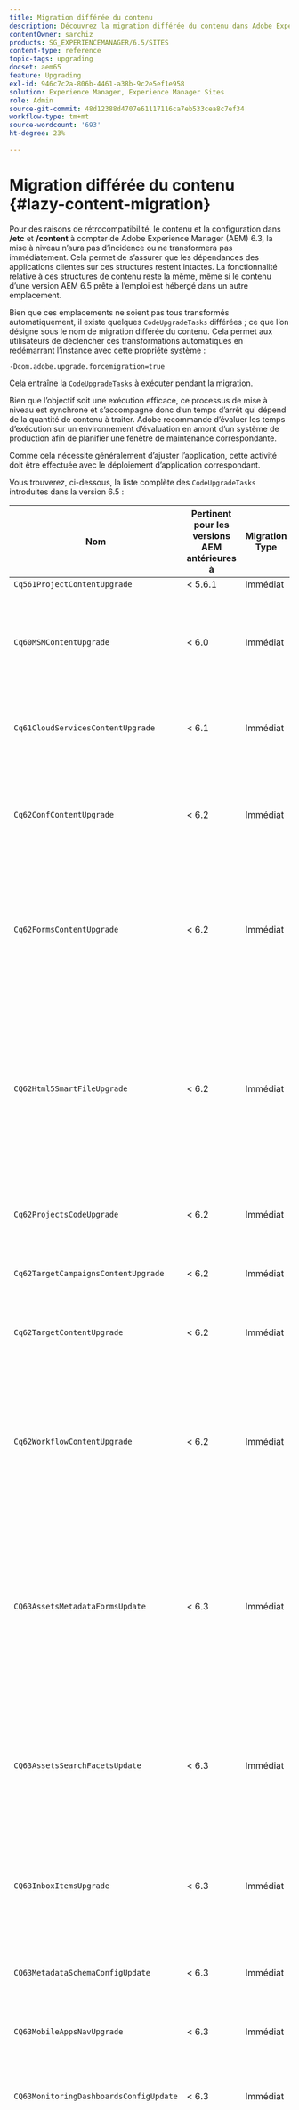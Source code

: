 ```yaml
---
title: Migration différée du contenu
description: Découvrez la migration différée du contenu dans Adobe Experience Manager 6.4.
contentOwner: sarchiz
products: SG_EXPERIENCEMANAGER/6.5/SITES
content-type: reference
topic-tags: upgrading
docset: aem65
feature: Upgrading
exl-id: 946c7c2a-806b-4461-a38b-9c2e5ef1e958
solution: Experience Manager, Experience Manager Sites
role: Admin
source-git-commit: 48d12388d4707e61117116ca7eb533cea8c7ef34
workflow-type: tm+mt
source-wordcount: '693'
ht-degree: 23%

---
```


# Migration différée du contenu {#lazy-content-migration}

Pour des raisons de rétrocompatibilité, le contenu et la configuration dans **/etc** et **/content** à compter de Adobe Experience Manager (AEM) 6.3, la mise à niveau n’aura pas d’incidence ou ne transformera pas immédiatement. Cela permet de s’assurer que les dépendances des applications clientes sur ces structures restent intactes. La fonctionnalité relative à ces structures de contenu reste la même, même si le contenu d’une version AEM 6.5 prête à l’emploi est hébergé dans un autre emplacement.

Bien que ces emplacements ne soient pas tous transformés automatiquement, il existe quelques `CodeUpgradeTasks` différées ; ce que l’on désigne sous le nom de migration différée du contenu. Cela permet aux utilisateurs de déclencher ces transformations automatiques en redémarrant l’instance avec cette propriété système :

```shell
-Dcom.adobe.upgrade.forcemigration=true
```

Cela entraîne la `CodeUpgradeTasks` à exécuter pendant la migration.

Bien que l’objectif soit une exécution efficace, ce processus de mise à niveau est synchrone et s’accompagne donc d’un temps d’arrêt qui dépend de la quantité de contenu à traiter. Adobe recommande d’évaluer les temps d’exécution sur un environnement d’évaluation en amont d’un système de production afin de planifier une fenêtre de maintenance correspondante.

Comme cela nécessite généralement d’ajuster l’application, cette activité doit être effectuée avec le déploiement d’application correspondant.

Vous trouverez, ci-dessous, la liste complète des `CodeUpgradeTasks` introduites dans la version 6.5 :

| **Nom** | **Pertinent** **pour les versions AEM antérieures à** | **Migration** **Type** | **Détails** |
|---|---|---|---|
| `Cq561ProjectContentUpgrade` | &lt; 5.6.1 | Immédiat |  |
| `Cq60MSMContentUpgrade` | &lt; 6.0 | Immédiat | Détecte toutes les `LiveRelationShips` de `VersionStorage` qui ont été supprimées et ajoute une propriété d’exclusion au parent. |
| `Cq61CloudServicesContentUpgrade` | &lt; 6.1 | Immédiat | Restructure les services cloud pour une configuration sécurisée par défaut. |
| `Cq62ConfContentUpgrade` | &lt; 6.2 | Immédiat | Supprime la liaison basée sur la propriété de **/content** vers **/conf** (remplacé par le mécanisme OSGi), génère la configuration OSGi correspondante |
| `Cq62FormsContentUpgrade` | &lt; 6.2 | Immédiat | En raison de la gestion de merge_preserve, la règle de refus sécurisée par défaut remplace les autorisations données, ce qui nécessite de réorganiser la mise à niveau |
| `CQ62Html5SmartFileUpgrade` | &lt; 6.2 | Immédiat | Détecte les composants à l’aide du widget Html5SmartFile, recherche les utilisations du composant dans le contenu et restructure la persistance, déplaçant efficacement le binaire d’un niveau vers le bas et ne le stockant pas au niveau du composant. |
| `Cq62ProjectsCodeUpgrade` | &lt; 6.2 | Immédiat | Déplace les projets de style ancien depuis **/etc/projects** vers **/content/projects** |
| `Cq62TargetCampaignsContentUpgrade` | &lt; 6.2 | Immédiat | Ajoute un calque de conteneur à la hiérarchie (zones) et ajuste les références. |
| `Cq62TargetContentUpgrade` | &lt; 6.2 | Immédiat | Définit des noms d’emplacement fixes sur les composants cibles. |
| `Cq62WorkflowContentUpgrade` | &lt; 6.2 | Immédiat | Transformation complexe de modèles de workflow antérieurs à la version 6.2 des structures, instances et notifications, puis refusion à partir de l’emplacement de sauvegarde à partir de **/var/backup** |
| `CQ63AssetsMetadataFormsUpdate` | &lt; 6.3 | Immédiat | Déplace les ressources, les schémas de métadonnées personnalisés et les profils de traitement depuis **/apps** vers **/conf** et traduit le schéma de métadonnées et les formulaires de profils de métadonnées de coral2 vers coral3. |
| `CQ63AssetsSearchFacetsUpdate` | &lt; 6.3 | Immédiat | Déplace les ressources et les facettes de recherche personnalisées depuis **/apps** vers **/conf** et traduit le schéma de métadonnées et les formulaires de profils de métadonnées de coral2 vers coral3. |
| `CQ63InboxItemsUpgrade` | &lt; 6.3 | Immédiat | Met à jour InboxItems pour classer les éléments de boîte de réception (ajustement des métadonnées pour un tri efficace) |
| `CQ63MetadataSchemaConfigUpdate` | &lt; 6.3 | Immédiat | Ajuste la propriété metadataSchema sur le dossier en remplaçant les chemins relatifs par . **/conf** à la place de **/apps** |
| `CQ63MobileAppsNavUpgrade` | &lt; 6.3 | Immédiat | Ajustement de la structure de navigation |
| `CQ63MonitoringDashboardsConfigUpdate` | &lt; 6.3 | Immédiat | Déplace les configurations personnalisées pour les tableaux de bord de surveillance depuis **/libs** et **/apps** |
| `CQ63ProcessingProfileConfigUpdate` | &lt; 6.3 | Immédiat | Traduit la propriété processingProfile (utilisée jusqu’à la version 6.1) dans Assets pour qu’elle corresponde à la structure 6.3 et ultérieure. Ajuste également les chemins relatifs du profil sur . **/conf** à la place de **/apps**. |
| `CQ63ToolsMenuEntriesContentUpgrade` | &lt; 6.3 | Immédiat | Tâche de mise à niveau supprimant les entrées obsolètes du CRXDE Lite et du menu de la console web en cas de mise à niveau. |
| `CQ64CommunitiesConfigsCleanupTask` | &lt; 6.3 | Différé | Déplacement des configurations cloud SRP, configurations des mots-clés de la communauté, nettoyage **/etc/social** et **/etc/enablement** (toutes les références et données doivent être ajustées lors de l’exécution de la migration différée ; aucun composant d’application ne doit plus dépendre de cette structure). |
| `CQ64LegacyCloudSettingsCleanupTask` | &lt; 6.4 | Différé | Nettoyage **/etc/cloudsettings** (contenant la configuration ContextHub). La configuration est automatiquement migrée au premier accès. Si la migration de contenu différée est démarrée avec la mise à niveau de ce contenu dans **/etc/cloudsettings** doit être conservé via le package avant la mise à niveau et réinstallé pour que la transformation implicite s’exécute, avec une désinstallation ultérieure du package une fois l’opération terminée. |
| `CQ64UsersTitleFixTask` | &lt; 6.4 | Différé | Ajuste la structure de titre héritée en titre dans le nœud de profil utilisateur. |
| `CQ64CommerceMigrationTask` | &lt; 6.4 | Différé | Migration du contenu commercial depuis **/etc/commerce** vers **/var/commerce**. Lors de la migration, le contenu est déplacé et les références au contenu déplacé sont mises à jour pour refléter le nouvel emplacement. |
| `CQ65DMMigrationTask` | &lt; 6.5 | Différé | Migration des paramètres de catalogue hérités et des paramètres des services cloud Dynamic Media depuis **/etc** vers **/conf** |
| `CQ65LegacyClientlibsCleanupTask` | &lt; 6.5 | Différé | Nettoyage des clientlibs héritées existantes sous **/etc/clientlibs**. |
